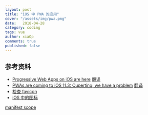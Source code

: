 ```yaml
---
layout: post
title: "iOS 中 PWA 的应用"
cover: "/assets/img/pwa.png"
date:   2018-04-28
category: coding
tags: vue
author: xiaOp
comments: true
published: false
---
```


## 参考资料

* [Progressive Web Apps on iOS are here](https://medium.com/@firt/progressive-web-apps-on-ios-are-here-d00430dee3a7) [翻译](https://zhuanlan.zhihu.com/p/35152423)
* [PWAs are coming to iOS 11.3: Cupertino, we have a problem](https://medium.com/@firt/pwas-are-coming-to-ios-11-3-cupertino-we-have-a-problem-2ff49fd7d6ea)
[翻译](https://zhuanlan.zhihu.com/p/33727979)
* [检查 favicon](https://realfavicongenerator.net/)
* [iOS 中的图标](https://developer.apple.com/library/content/documentation/AppleApplications/Reference/SafariWebContent/ConfiguringWebApplications/ConfiguringWebApplications.html)


[manifest scope](https://developer.mozilla.org/en-US/docs/Web/Manifest)

[](https://www.pwastats.com/)

[](http://itsze.ro/blog/2017/04/09/infinite-list-and-react.html)
